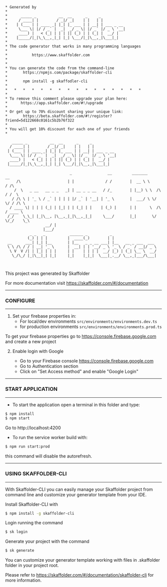 ``` 
* Generated by
* 
*      _____ _          __  __      _     _
*     / ____| |        / _|/ _|    | |   | |
*    | (___ | | ____ _| |_| |_ ___ | | __| | ___ _ __
*     \___ \| |/ / _` |  _|  _/ _ \| |/ _` |/ _ \ '__|
*     ____) |   < (_| | | | || (_) | | (_| |  __/ |
*    |_____/|_|\_\__,_|_| |_| \___/|_|\__,_|\___|_|
*
* The code generator that works in many programming languages
*
*			https://www.skaffolder.com
*
*
* You can generate the code from the command-line
*       https://npmjs.com/package/skaffolder-cli
*
*       npm install -g skaffodler-cli
*
*   *   *   *   *   *   *   *   *   *   *   *   *   *   *   *
*
* To remove this comment please upgrade your plan here: 
*      https://app.skaffolder.com/#!/upgrade
*
* Or get up to 70% discount sharing your unique link:
*       https://beta.skaffolder.com/#!/register?friend=5d122668c0161c5b2b76f322
*
* You will get 10% discount for each one of your friends
* 
```


```
   _____ _          __  __      _     _           
  / ____| |        / _|/ _|    | |   | |          
 | (___ | | ____ _| |_| |_ ___ | | __| | ___ _ __ 
  \___ \| |/ / _` |  _|  _/ _ \| |/ _` |/ _ \ '__|
  ____) |   < (_| | | | || (_) | | (_| |  __/ |   
 |_____/|_|\_\__,_|_| |_| \___/|_|\__,_|\___|_| 
 
                             _                __         _______          __     
     /\                     | |              / /        |  __ \ \        / /\    
    /  \   _ __   __ _ _   _| | __ _ _ __   / /_        | |__) \ \  /\  / /  \   
   / /\ \ | '_ \ / _` | | | | |/ _` | '__| | '_ \       |  ___/ \ \/  \/ / /\ \  
  / ____ \| | | | (_| | |_| | | (_| | |    | (_) |      | |      \  /\  / ____ \ 
 /_/    \_\_| |_|\__, |\__,_|_|\__,_|_|     \___/       |_|       \/  \/_/    \_\
                  __/ |                                                          
                 |___/                                                           
           _ _   _           ______ _          _                    
          (_) | | |         |  ____(_)        | |                   
 __      ___| |_| |__       | |__   _ _ __ ___| |__   __ _ ___  ___ 
 \ \ /\ / / | __| '_ \      |  __| | | '__/ _ \ '_ \ / _` / __|/ _ \
  \ V  V /| | |_| | | |     | |    | | | |  __/ |_) | (_| \__ \  __/
   \_/\_/ |_|\__|_| |_|     |_|    |_|_|  \___|_.__/ \__,_|___/\___|
                                         
 
```
                                       

This project was generated by Skaffolder

For more documentation visit https://skaffolder.com/#/documentation

--------------
### CONFIGURE
--------------

1. Set your firebase properties in:
    * For local/dev environments `src/environments/environments.dev.ts`
    * for production environments `src/environments/environments.prod.ts`

To get your firebase properties go to https://console.firebase.google.com and create a new project

2. Enable login with Google

    - Go to your Firebase console https://console.firebase.google.com
    - Go to Authentication section
    - Click on "Set Access method" and enable "Google Login"

--------------
### START APPLICATION
--------------

* To start the application open a terminal in this folder and type:

``` bash
$ npm install
$ npm start
```

Go to http://localhost:4200


* To run the service worker build with:
``` bash
$ npm run start:prod
```
this command will disable the autorefresh.

--------------
### USING SKAFFOLDER-CLI
--------------

With Skaffolder-CLI you can easily manage your Skaffolder project from command line and customize your generator template from your IDE.

Install Skaffolder-CLI with
``` bash
$ npm install -g skaffolder-cli
```

Login running the command
``` bash
$ sk login
```

Generate your project with the command
``` bash
$ sk generate
```

You can customize your generator template working with files in .skaffolder folder in your project root.

Please refer to https://skaffolder.com/#/documentation/skaffolder-cli for more information.
